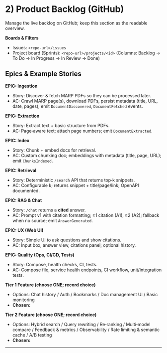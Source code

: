 # 2) Product Backlog (GitHub)

Manage the live backlog on GitHub; keep this section as the readable overview.

**Boards & Filters**

- Issues: `<repo-url>/issues`
- Project board (Sprints): `<repo-url>/projects/<id>` (Columns: Backlog → To Do → In Progress → In Review → Done)

## Epics & Example Stories

**EPIC: Ingestion**

- Story: Discover & fetch MARP PDFs so they can be processed later.
- AC: Crawl MARP page(s), download PDFs, persist metadata (title, URL, date, pages); emit `DocumentDiscovered`, `DocumentFetched` events.

**EPIC: Extraction**

- Story: Extract text + basic structure from PDFs.
- AC: Page‑aware text; attach page numbers; emit `DocumentExtracted`.

**EPIC: Index**

- Story: Chunk + embed docs for retrieval.
- AC: Custom chunking doc; embeddings with metadata (title, page, URL); emit `ChunksIndexed`.

**EPIC: Retrieval**

- Story: Deterministic `/search` API that returns top‑k snippets.
- AC: Configurable k; returns snippet + title/page/link; OpenAPI documented.

**EPIC: RAG & Chat**

- Story: `/chat` returns a **cited** answer.
- AC: Prompt v1 with citation formatting; ≥1 citation (A1), ≥2 (A2); fallback when no source; emit `AnswerGenerated`.

**EPIC: UX (Web UI)**

- Story: Simple UI to ask questions and show citations.
- AC: Input box, answer view, citations panel; optional history.

**EPIC: Quality (Ops, CI/CD, Tests)**

- Story: Compose, health checks, CI, tests.
- AC: Compose file, service health endpoints, CI workflow, unit/integration tests.

**Tier 1 Feature (choose ONE; record choice)**

- Options: Chat history / Auth / Bookmarks / Doc management UI / Basic monitoring
- **Chosen:** _<fill in>_

**Tier 2 Feature (choose ONE; record choice)**

- Options: Hybrid search / Query rewriting / Re‑ranking / Multi‑model compare / Feedback & metrics / Observability / Rate limiting & semantic cache / A/B testing
- **Chosen:** _<fill in>_

---

